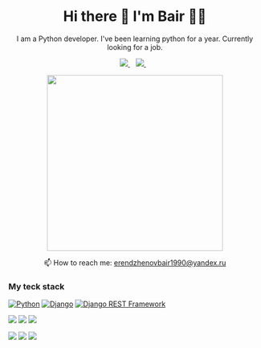 <h1 align='center'>
  Hi there 👋 I'm Bair 👨‍💻
</h1>

<p align='center'>
  I am a Python developer. I've been learning python for a year. Currently looking for a job.
</p>

<p align='center'>
  
  <a href="https://t.me/BairErendzhenov">
    <img src="https://img.shields.io/badge/telegram-%230077B5.svg?&style=for-the-badge&logo=linkedin&logoColor=white" />
  </a>&nbsp;&nbsp;
  <a href="https://instagram.com/bair_erendzhenov">
    <img src="https://img.shields.io/badge/instagram-%23E4405F.svg?&style=for-the-badge&logo=instagram&logoColor=white" />        
  </a>&nbsp;&nbsp;

<p align='center'>
  <a href="#"><img src="https://github-readme-stats.vercel.app/api?username=ErendzhenovBair&show_icons=true&count_private=true&theme=dark" width="350"></a>
</p>

  
<p align='center'>
  📫 How to reach me: <a href='mailto:alexandreslima@outlook.com'>erendzhenovbair1990@yandex.ru</a>
</p>

### My teck stack

[![Python](https://img.shields.io/badge/-Python-464646?style=flat-square&logo=Python)](https://www.python.org/)
[![Django](https://img.shields.io/badge/-Django-464646?style=flat-square&logo=Django)](https://www.djangoproject.com/)
[![Django REST Framework](https://img.shields.io/badge/-Django%20REST%20Framework-464646?style=flat-square&logo=Django%20REST%20Framework)](https://www.django-rest-framework.org/)


![](https://img.shields.io/badge/SQL-blue)
![](https://img.shields.io/badge/HTML-blue)
![](https://img.shields.io/badge/CSS-blue)


![](https://img.shields.io/badge/-Docker-red)
![](https://img.shields.io/badge/-Nginx-red)
![](https://img.shields.io/badge/-Linux-red)

<!--
**ErendzhenovBair/ErendzhenovBair** is a ✨ _special_ ✨ repository because its `README.md` (this file) appears on your GitHub profile.

Here are some ideas to get you started:

- 🔭 I’m currently working on ...
- 🌱 I’m currently learning ...
- 👯 I’m looking to collaborate on ...
- 🤔 I’m looking for help with ...
- 💬 Ask me about ...
- 📫 How to reach me: ...
- 😄 Pronouns: ...
- ⚡ Fun fact: ...
-->
